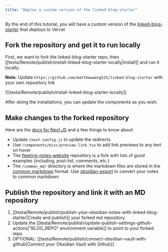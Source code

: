 ```yaml
---
title: "Deploy a custom version of the linked-blog-starter"
---
```

By the end of this tutorial, you will have a custom version of the [linked-blog-starter](https://github.com/matthewwong525/linked-blog-starter) that deploys to Vercel

## Fork the repository and get it to run locally
First, we want to fork the linked-blog-starter repo, then [[testa/Remote/publish/install-linked-blog-starter-locally|install]] and run it locally.

**Note**: Update `https://github.com/matthewwong525/linked-blog-starter` with your own repository link

![[testa/Remote/publish/install-linked-blog-starter-locally]]

After doing the installations, you can update the components as you wish. 

## Make changes to the forked repository
Here are the [docs for Next.JS](https://nextjs.org/docs) and a few things to know about:
- Update `/next.config.js` to update the redirects
- Use `/components/misc/preview-link.tsx` to add link previews to any text on hover
- The [fleeting-notes-website](https://github.com/fleetingnotes/fleeting-notes-website) repository is a fork with lots of good examples (including, post-list, comments, etc.)
- The `/common_md/` directory is where the markdown files are stored in the [common markdown](https://commonmark.org/) format. Use [obsidian-export](https://github.com/zoni/obsidian-export) to convert your notes to common markdown

## Publish the repository and link it with an MD repository
1.  [[testa/Remote/publish/publish-your-obsidian-notes-with-linked-blog-starter|Create and publish]] your forked md repository
2. Update the [[testa/Remote/publish/update-publish-settings-github-actions|"BLOG_REPO" environment variable]] to point to your forked repo
3. OPTIONAL: [[testa/Remote/publish/connect-obsidian-vault-with-github|Connect your Obsidian Vault with Github]]

